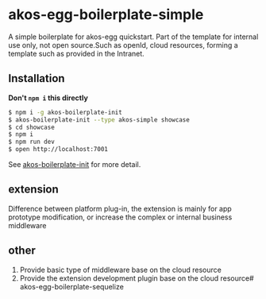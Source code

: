 # akos-egg-boilerplate-simple

A simple boilerplate for akos-egg quickstart. 
Part of the template for internal use only, not open source.Such as openId, cloud resources, forming a template such as provided in the Intranet.

## Installation

**Don't `npm i` this directly**

```bash
$ npm i -g akos-boilerplate-init
$ akos-boilerplate-init --type akos-simple showcase
$ cd showcase
$ npm i
$ npm run dev
$ open http://localhost:7001
```

See [akos-boilerplate-init](https://github.com/akos/akos-boilerplate-init) for more detail.

## extension
Difference between platform plug-in, the extension is mainly for app prototype modification, or increase the complex or internal business middleware

## other
1. Provide basic type of middleware base on the cloud resource
2. Provide the extension development plugin base on the cloud resource# akos-egg-boilerplate-sequelize
